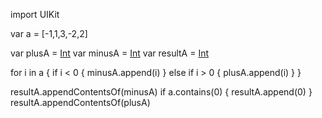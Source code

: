 import UIKit

var a = [-1,1,3,-2,2]

var plusA = [Int]()
var minusA = [Int]()
var resultA = [Int]()

for i in a {
    if i < 0 {
        minusA.append(i)
    } else if i > 0 {
        plusA.append(i)
    }
}

resultA.appendContentsOf(minusA)
if a.contains(0) {
    resultA.append(0)
}
resultA.appendContentsOf(plusA)


